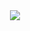 <div align="center">
<img src="https://komarev.com/ghpvc/?username=1eehanjin&&style=flat-square" align="center" />
</div>  
  

